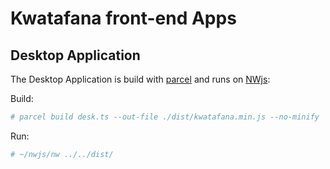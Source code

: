 # Kwatafana front-end Apps

## Desktop Application

The Desktop Application is build with [parcel](parceljs.org) and 
runs on [NWjs](nwjs.io/):

Build: 

``` bash
# parcel build desk.ts --out-file ./dist/kwatafana.min.js --no-minify
```

Run:

``` bash
# ~/nwjs/nw ../../dist/
```
